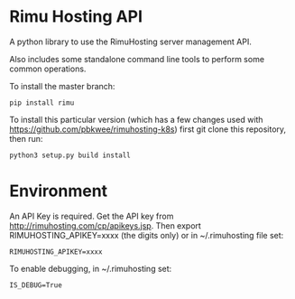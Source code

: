 # Rimu Hosting API

A python library to use the RimuHosting server management API.

Also includes some standalone command line tools to perform some common operations.

To install the master branch:

```
pip install rimu
```

To install this particular version (which has a few changes used with https://github.com/pbkwee/rimuhosting-k8s) first git clone this repository, then run:

```
python3 setup.py build install
```

# Environment
An API Key is required.  Get the API key from http://rimuhosting.com/cp/apikeys.jsp.  Then export RIMUHOSTING_APIKEY=xxxx (the digits only) or in ~/.rimuhosting file set:

```
RIMUHOSTING_APIKEY=xxxx
```

To enable debugging, in ~/.rimuhosting set:
```
IS_DEBUG=True
```
